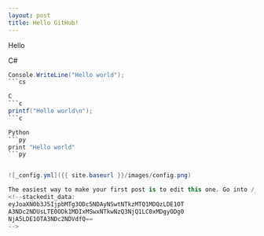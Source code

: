 ```yaml
---
layout: post
title: Hello GitHub!
---
```


Hello

C#
```cs
Console.WriteLine("Hello world");
```cs

C
```c
printf("Hello world\n");
```c

Python
```py
print "Hello world"
```py


![_config.yml]({{ site.baseurl }}/images/config.png)

The easiest way to make your first post is to edit this one. Go into /_posts/ and update the Hello World markdown file. For more instructions head over to the [Jekyll Now repository](https://github.com/barryclark/jekyll-now) on GitHub.
<!--stackedit_data:
eyJoaXN0b3J5IjpbMTg3ODc5NDAyNSwtNTkzMTQ1MDQzLDE1OT
A3NDc2NDUsLTE0ODk1MDIxMSwxNTkwNzQ3NjQ1LC0xMDgyODg0
NjA5LDE1OTA3NDc2NDVdfQ==
-->
